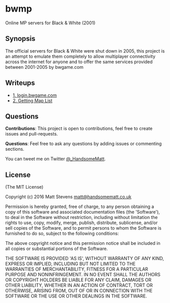 # bwmp
Online MP servers for Black & White (2001) 

## Synopsis

The official servers for Black & White were shut down in 2005, this project is an attempt to emulate them completely
to allow multiplayer connectivity across the internet for anyone and
to offer the same services provided between 2001-2005 by bwgame.com

## Writeups

* [1. login.bwgame.com](Writeups/1_login_bwgame_com.md)
* [2. Getting Map List](Writeups/2_get_maplist.md)

## Questions

**Contributions**: This project is open to contributions, feel free to create issues and pull-requests.

**Questions**: Feel free to ask any questions by adding issues or commenting sections.

You can tweet me on Twitter [@_HandsomeMatt](https://twitter.com/_HandsomeMatt).

## License

(The MIT License)

Copyright (c) 2016 Matt Stevens <matt@handsomematt.co.uk>

Permission is hereby granted, free of charge, to any person obtaining a copy of this software and associated
documentation files (the 'Software'), to deal in the Software without restriction, including without limitation the
rights to use, copy, modify, merge, publish, distribute, sublicense, and/or sell copies of the Software, and to permit
persons to whom the Software is furnished to do so, subject to the following conditions:

The above copyright notice and this permission notice shall be included in all copies or substantial portions of the Software.

THE SOFTWARE IS PROVIDED 'AS IS', WITHOUT WARRANTY OF ANY KIND, EXPRESS OR IMPLIED, INCLUDING BUT NOT LIMITED TO THE WARRANTIES
OF MERCHANTABILITY, FITNESS FOR A PARTICULAR PURPOSE AND NONINFRINGEMENT. IN NO EVENT SHALL THE AUTHORS OR COPYRIGHT HOLDERS BE
LIABLE FOR ANY CLAIM, DAMAGES OR OTHER LIABILITY, WHETHER IN AN ACTION OF CONTRACT, TORT OR OTHERWISE, ARISING FROM, OUT OF OR
IN CONNECTION WITH THE SOFTWARE OR THE USE OR OTHER DEALINGS IN THE SOFTWARE.
